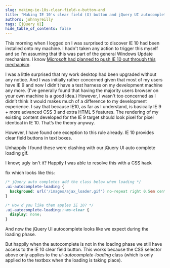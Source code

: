 ```yaml
---
slug: making-ie-10s-clear-field-x-button-and
title: "Making IE 10's clear field (X) button and jQuery UI autocomplete play nice"
authors: johnnyreilly
tags: [jQuery UI]
hide_table_of_contents: false
---
```


This morning when I logged on I was surprised to discover IE 10 had been installed onto my machine. I hadn't taken any action to trigger this myself and so I’m assuming that this was part of the general Windows Update mechanism. I know [Microsoft had planned to push IE 10 out through this mechanism](http://technet.microsoft.com/en-us/ie/jj898508.aspx).

<!--truncate-->

I was a little surprised that my work desktop had been upgraded without any notice. And I was initially rather concerned given that most of my users have IE 9 and now I didn't have a test harness on my development machine any more. (I've generally found that having the majority users browser on your own machine is a good idea.) However, I wasn't too concerned as I didn’t think it would makes much of a difference to my development experience. I say that because IE10, as far as I understand, is basically IE 9 + more advanced CSS 3 and extra HTML 5 features. The rendering of my existing content developed for the IE 9 target should look pixel for pixel identical in IE 10. That’s the theory anyway.

However, I have found one exception to this rule already. IE 10 provides clear field buttons in text boxes.

Unhappily I found these were clashing with our jQuery UI auto complete loading gif.

I know; ugly isn't it? Happily I was able to resolve this with a CSS ~~hack~~

fix which looks like this:

```css
/* jQuery auto completes add the class below when loading */
.ui-autocomplete-loading {
  background: url('/images/ajax_loader.gif') no-repeat right 0.5em center;
}

/* How'd you like them apples IE 10? */
.ui-autocomplete-loading::-ms-clear {
  display: none;
}
```

And now the jQuery UI autocomplete looks like we expect during the loading phase.

But happily when the autocomplete is not in the loading phase we still have access to the IE 10 clear field button. This works because the CSS selector above only applies to the _ui-autocomplete-loading_ class (which is only applied to the textbox when the loading is taking place).
